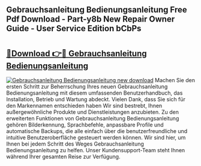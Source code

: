 ## Gebrauchsanleitung Bedienungsanleitung Free Pdf Download - Part-y8b New Repair Owner Guide - User Service Edition bCbPs

# <h2><a href="http://df3dycg.blite.top/?on=Gebrauchsanleitung+Bedienungsanleitung">🔗Download 👉🔴 Gebrauchsanleitung Bedienungsanleitung</a></h2>

[![Gebrauchsanleitung Bedienungsanleitung new download](https://i.imgur.com/lujVjoI.png)](http://df3dycg.blite.top/?on=Gebrauchsanleitung+Bedienungsanleitung)
Machen Sie den ersten Schritt zur Beherrschung Ihres neuen Gebrauchsanleitung Bedienungsanleitung mit diesem umfassenden Benutzerhandbuch, das Installation, Betrieb und Wartung abdeckt. Vielen Dank, dass Sie sich für den Markennamen entschieden haben Wir sind bestrebt, Ihnen außergewöhnliche Produkte und Dienstleistungen anzubieten. Zu den erweiterten Funktionen von Gebrauchsanleitung Bedienungsanleitung gehören Bilderkennung, Sprachbefehle, anpassbare Profile und automatische Backups, die alle einfach über die benutzerfreundliche und intuitive Benutzeroberfläche gesteuert werden können. Wir sind hier, um Ihnen bei jedem Schritt des Weges Gebrauchsanleitung Bedienungsanleitung zu helfen. Unser Kundensupport-Team steht Ihnen während Ihrer gesamten Reise zur Verfügung.
